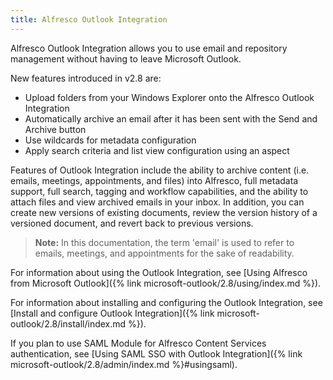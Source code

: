 ```yaml
---
title: Alfresco Outlook Integration
---
```


Alfresco Outlook Integration allows you to use email and repository management without having to leave Microsoft Outlook.

New features introduced in v2.8 are:

* Upload folders from your Windows Explorer onto the Alfresco Outlook Integration
* Automatically archive an email after it has been sent with the Send and Archive button
* Use wildcards for metadata configuration
* Apply search criteria and list view configuration using an aspect

Features of Outlook Integration include the ability to archive content (i.e. emails, meetings, appointments, and files) into Alfresco, full metadata support, full search, tagging and workflow capabilities, and the ability to attach files and view archived emails in your inbox. In addition, you can create new versions of existing documents, review the version history of a versioned document, and revert back to previous versions.

>**Note:** In this documentation, the term 'email' is used to refer to emails, meetings, and appointments for the sake of readability.

For information about using the Outlook Integration, see [Using Alfresco from Microsoft Outlook]({% link microsoft-outlook/2.8/using/index.md %}).

For information about installing and configuring the Outlook Integration, see [Install and configure Outlook Integration]({% link microsoft-outlook/2.8/install/index.md %}).

If you plan to use SAML Module for Alfresco Content Services authentication, see [Using SAML SSO with Outlook Integration]({% link microsoft-outlook/2.8/admin/index.md %}#usingsaml).

